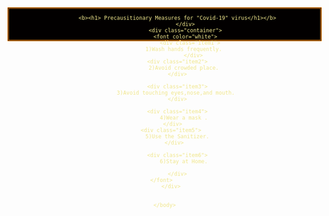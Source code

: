
<!-- Global site tag (gtag.js) - Google Analytics -->
<script async src="https://www.googletagmanager.com/gtag/js?id=G-54XD005LSG"></script>
<script>
  window.dataLayer = window.dataLayer || [];
  function gtag(){dataLayer.push(arguments);}
  gtag('js', new Date());

  gtag('config', 'G-54XD005LSG');
</script>
<html lang="en">
    <head>
        <meta charset="UTF-8">
        <meta name="viewport" content="width=device-width,initial-scale=1.0">
<title>Precausitionary Measures for "Covid-19" virus</title>
<style> 
  .box{
       color: khaki;
       background-color: black;
       align-items: center;
       justify-content: center;
       text-align: center;
       border:3px double darkorange ;
       animation-name: ex;
       animation-duration: 4s;

}
.box:hover{
       transform: rotate(10 deg);
}
@keyframes ex{
    from{
        background-color: black;
    }
    to{
        background-color: rgb(202, 37, 16);
        font: outline;
        
    }
}

.container{
    display:grid;
    grid-row: gap 10px;
    
    grid-template-columns:repeat(auto-fit,minmax(2000px,4fr));  

}
div{
    width: 700px;
    height: 70px;
    position: relative;
    animation-name: linear;
    animation-duration: 4s;
}

.item1
{
    
    border:2px solid black;
    transition: 0.9s;
    margin: 5px;
    background:linear-gradient(45deg,rgb(26, 2, 54),rgb(132, 95, 180));
    background-repeat:no-repeat;
    font-family: Courier;
    font-size: 25px;
    font-weight: bold;
}       

.item1:hover
{
    width: 2fr;
    margin:4px;
    background-image: url(wash.jpg);
    background-repeat: no-repeat;
    height: 180px;
    font-size: 30px;
    text-align: right;
    font-family:Cursive;
    
}


.item2
{
    
    border:2px solid black;
    transition: 0.9s;
    margin: 5px;
    background:linear-gradient(45deg,rgb(26, 2, 54),rgb(132, 95, 180));
    background-repeat:no-repeat;
    font-family: Courier;
    font-size: 25px;
    font-weight: bold;
    
}       

.item2:hover
{
    width: 1fr;
    margin:4px;
    background-image: url(crowed.jpg);
    background-repeat: no-repeat;
    height: 200px;
    font-size: 30px;
    text-align: right;
    font-family:Cursive;
    
}



.item3
{
width:1fr;    
    border:2px solid black;
    transition: 0.9s;
    margin: 5px;
    background:linear-gradient(45deg,rgb(26, 2, 54),rgb(132, 95, 180));
    background-repeat:no-repeat;
    font-family: Courier;
    font-size: 25px;
    font-weight: bold;
}       


.item3:hover
{
    width: 1fr;
    margin:4px;
    background-image: url(touch.jpg);
    background-repeat: no-repeat;
    height: 190px;
    font-size: 30px;
    text-align: right;
    font-weight: 300;
    font-family:Cursive;
    
}

.item4
{
    
    border:2px solid black;
    transition: 0.9s;
    margin: 5px;
    font-size: 25px;
    font-weight: bold;
    background:linear-gradient(45deg,rgb(26, 2, 54),rgb(132, 95, 180));
    background-repeat:no-repeat;
    font-family: Courier;
    
}       

.item4:hover
{
    width: 1fr;
    text-align: right;
    margin:4px;
    text-align:right;
    background-image: url(mask.jpg);
    background-repeat: no-repeat;
    height: 180px;
    font-size: 30px;
    font-family:Cursive;
}

.item5    

{
    
    border:2px solid black;
    
    transition: 0.9s;
    margin: 5px;
    background:linear-gradient(45deg,rgb(26, 2, 54),rgb(132, 95, 180));
    background-repeat:no-repeat;
    font-family: Courier;
    font-size: 25px;
    font-weight: bold;
}       

.item5:hover
{
    width: 1fr;
    margin:4px;
    text-align: right;
    background-image: url(sani.png);
    background-repeat: no-repeat;
    height: 200px;
    text-align: right;
    font-size: 30px;
    font-family:Cursive;
    
}

.item6
{
    font-size: 25px;
    font-weight: bold;
    border:2px solid black;
    transition: 0.9s;
    margin: 5px;
    background:linear-gradient(45deg,rgb(26, 2, 54),rgb(132, 95, 180));
    background-repeat:no-repeat;
    font-family: Courier;
    
}       

.item6:hover
{
    width: 2fr;
    margin:4px;
    background-image: url(home.jpg);
    background-repeat: no-repeat;
    height: 190px;
    font-size: 30px;
    font-style: italic;
    text-align: right;
    font-family:Cursive;
    
}

body{
   background:linear-gradient(45deg,rgb(59, 57, 57),rgb(177, 171, 171));
     background-repeat:no-repeat ;
    height: 100vh;
}
  

</style>
</head>
    <body>
        <div class="box">
            
            <b><h1> Precausitionary Measures for "Covid-19" virus</h1></b>
                 </div>
                 <div class="container">
                 <font color="white">
                    <div class="item1">
                1)Wash hands frequently.
                      </div>
            <div class="item2">
                2)Avoid crowded place.
            </div>

            <div class="item3">
                3)Avoid touching eyes,nose,and mouth.     
            </div>

            <div class="item4">
                4)Wear a mask .
          </div> 
        <div class="item5">
            5)Use the Sanitizer.
          </div>

            <div class="item6">
                6)Stay at Home.
                
            </div>
       </font>     
        </div>


    </body>
</html>



